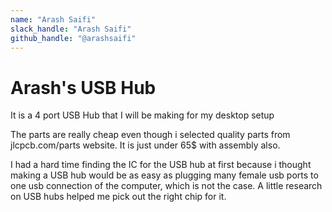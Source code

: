 ```yaml
---
name: "Arash Saifi"
slack_handle: "Arash Saifi"
github_handle: "@arashsaifi"
---
```


# Arash's USB Hub

It is a 4 port USB Hub that I will be making for my desktop setup

The parts are really cheap even though i selected quality parts from jlcpcb.com/parts website. It is just under 65$ with assembly also.

I had a hard time finding the IC for the USB hub at first because i thought making a USB hub would be as easy as plugging many female usb ports to one usb connection of the computer, which is not the case. A little research on USB hubs helped me pick out the right chip for it.

